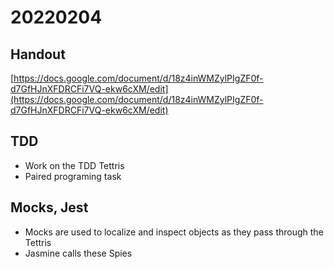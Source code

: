 # 20220204


## Handout
[https://docs.google.com/document/d/18z4inWMZylPIgZF0f-d7GfHJnXFDRCFi7VQ-ekw6cXM/edit](https://docs.google.com/document/d/18z4inWMZylPIgZF0f-d7GfHJnXFDRCFi7VQ-ekw6cXM/edit)

## TDD
- Work on the TDD Tettris
- Paired programing task


## Mocks, Jest
- Mocks are used to localize and inspect objects as they pass through the Tettris
- Jasmine calls these Spies


